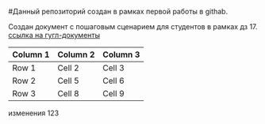 #Данный репозиторий создан в рамках первой работы в githab.

Создан документ с пошаговым сценарием для студентов в рамках дз 17. [ссылка на гугл-документы](https://docs.google.com/document/d/1OqT5sfdi6YZfXilZMZQmT_GpvYcSa300op7roCmFLWM/edit?usp=sharing)

| Column 1 | Column 2 | Column 3 |
|----------|----------|----------|
| Row 1    | Cell 2   | Cell 3   |
| Row 2    | Cell 5   | Cell 6   |
| Row 3    | Cell 8   | Cell 9   |

изменения 123